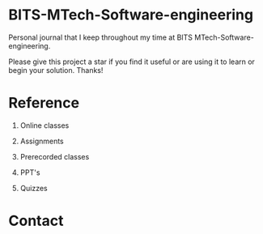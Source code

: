 # BITS-MTech-Software-engineering
Personal journal that I keep throughout my time at BITS MTech-Software-engineering.

Please give this project a star if you find it useful or are using it to learn or begin your solution. Thanks!

# Reference

1. Online classes

2. Assignments

3. Prerecorded classes

4. PPT's

5. Quizzes

# Contact

